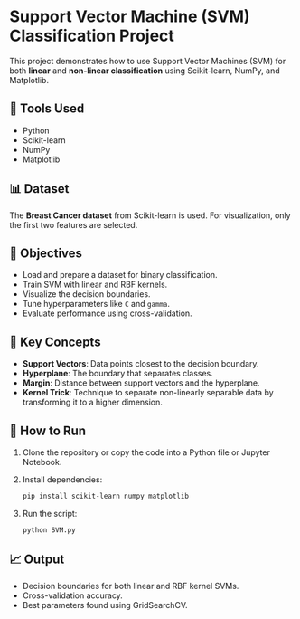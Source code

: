 # Support Vector Machine (SVM) Classification Project

This project demonstrates how to use Support Vector Machines (SVM) for both **linear** and **non-linear classification** using Scikit-learn, NumPy, and Matplotlib.

## 🔧 Tools Used
- Python
- Scikit-learn
- NumPy
- Matplotlib

## 📊 Dataset
The **Breast Cancer dataset** from Scikit-learn is used. For visualization, only the first two features are selected.

## 📌 Objectives
- Load and prepare a dataset for binary classification.
- Train SVM with linear and RBF kernels.
- Visualize the decision boundaries.
- Tune hyperparameters like `C` and `gamma`.
- Evaluate performance using cross-validation.

## 🧠 Key Concepts
- **Support Vectors**: Data points closest to the decision boundary.
- **Hyperplane**: The boundary that separates classes.
- **Margin**: Distance between support vectors and the hyperplane.
- **Kernel Trick**: Technique to separate non-linearly separable data by transforming it to a higher dimension.

## 🚀 How to Run

1. Clone the repository or copy the code into a Python file or Jupyter Notebook.

2. Install dependencies:
    ```bash
    pip install scikit-learn numpy matplotlib
    ```

3. Run the script:
    ```bash
    python SVM.py
    ```

## 📈 Output
- Decision boundaries for both linear and RBF kernel SVMs.
- Cross-validation accuracy.
- Best parameters found using GridSearchCV.



